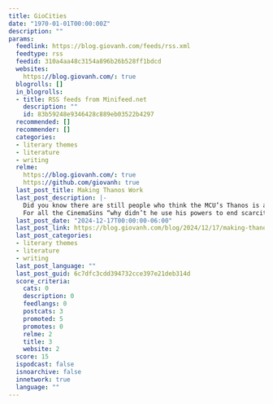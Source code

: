 ```yaml
---
title: GioCities
date: "1970-01-01T00:00:00Z"
description: ""
params:
  feedlink: https://blog.giovanh.com/feeds/rss.xml
  feedtype: rss
  feedid: 310a4aa48c3154a896b26b528ff1bdcd
  websites:
    https://blog.giovanh.com/: true
  blogrolls: []
  in_blogrolls:
  - title: RSS feeds from Minifeed.net
    description: ""
    id: 83b59248e9346428c889eb03522b4297
  recommended: []
  recommender: []
  categories:
  - literary themes
  - literature
  - writing
  relme:
    https://blog.giovanh.com/: true
    https://github.com/giovanh: true
  last_post_title: Making Thanos Work
  last_post_description: |-
    Did you know there are still people who think the MCU’s Thanos is a deep character with interesting motivations?
    For all the CinemaSins “why didn’t he use his powers to end scarcity, is he
  last_post_date: "2024-12-17T00:00:00-06:00"
  last_post_link: https://blog.giovanh.com/blog/2024/12/17/making-thanos-work/
  last_post_categories:
  - literary themes
  - literature
  - writing
  last_post_language: ""
  last_post_guid: 6c7dfc3cdd394732cce397e21deb314d
  score_criteria:
    cats: 0
    description: 0
    feedlangs: 0
    postcats: 3
    promoted: 5
    promotes: 0
    relme: 2
    title: 3
    website: 2
  score: 15
  ispodcast: false
  isnoarchive: false
  innetwork: true
  language: ""
---
```

